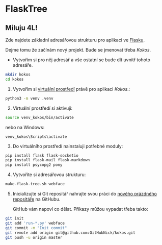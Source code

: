 # FlaskTree

## Miluju 4L!

Zde najdete základní adresářovou strukturu pro aplikaci ve 
[Flasku](http://flask.pocoo.org/).

Dejme tomu že začínám nový projekt. Bude se jmenovat třeba *Kokos*.

* Vytvořím si pro něj adresář a vše ostatní se bude dít uvnitř tohoto adresáře.

```bash
mkdir kokos
cd kokos
```

1. Vytvořím si [virtuální prostředí](https://virtualenv.pypa.io/en/stable/)
   právě pro aplikaci *Kokos*.:

```bash
python3 -m venv .venv
```

2. Virtuální prostředí si aktivuji:

```bash
source venv_kokos/bin/activate
```
nebo na Windows:
```
venv_kokos\Scripts\activate

```

3. Do virtuálního prostředí nainstaluji potřebné moduly:

```bash
pip install flask flask-socketio
pip install flask-mail flask-markdown
pip install psycopg2 pony
```

4. Vytvoříte si adresářovou strukturu:

```bash
make-flask-tree.sh webface
```

5. Inicializujte si Git repositář nahrajte svou práci 
   do [nového prázdného repositáře](https://github.com/new) 
   na GitHubu.

   GitHub vám napoví co dělat. Příkazy můžou vypadat třeba takto:

```bash
git init
git add 'run-*.py' webface
git commit -m "Init commit"
git remote add origin git@github.com:GitHubNick/kokos.git
git push -u origin master
```

